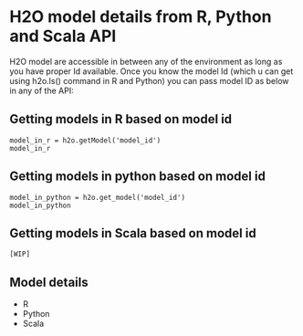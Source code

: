 # H2O model details from R, Python and Scala API # 

H2O model are accessible in between any of the environment as long as you have proper Id available. Once you know the model Id (which u can get using h2o.ls() command in R and Python) you can pass model ID as below in any of the API:

## Getting models in R based on model id ##
```
model_in_r = h2o.getModel('model_id')
model_in_r
```
## Getting models in python based on model id ##
```
model_in_python = h2o.get_model('model_id')
model_in_python
```

## Getting models in Scala based on model id ##
```
[WIP]
```

## Model details ##
 - R
 - Python
 - Scala
